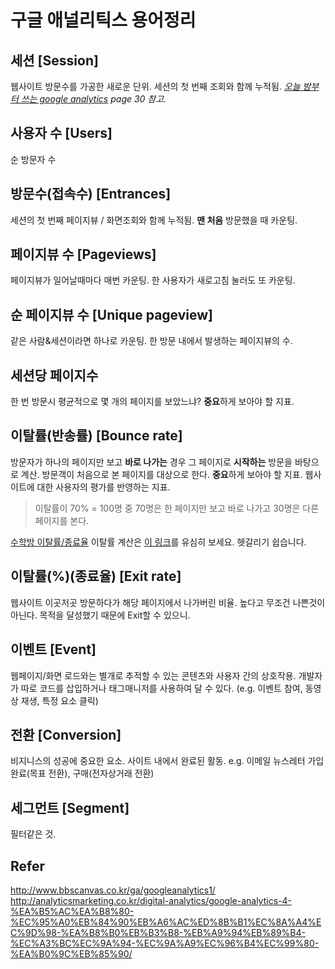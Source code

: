 # 구글 애널리틱스 용어정리

## 세션 [Session]
웹사이트 방문수를 가공한 새로운 단위.
세션의 첫 번째 조회와 함께 누적됨.
*[오늘 밤부터 쓰는 google analytics](http://www.slideshare.net/yongho/ga-47277482) page 30 참고.*

## 사용자 수 [Users]
순 방문자 수

## 방문수(접속수) [Entrances]
세션의 첫 번째 페이지뷰 / 화면조회와 함께 누적됨.
**맨 처음** 방문했을 때 카운팅.

## 페이지뷰 수 [Pageviews]
페이지뷰가 일어날때마다 매번 카운팅.
한 사용자가 새로고침 눌러도 또 카운팅.

## 순 페이지뷰 수 [Unique pageview]
같은 사람&세션이라면 하나로 카운팅.
한 방문 내에서 발생하는 페이지뷰의 수.

## 세션당 페이지수
한 번 방문시 평균적으로 몇 개의 페이지를 보았느냐?
**중요**하게 보아야 할 지표.

## 이탈률(반송률) [Bounce rate]
방문자가 하나의 페이지만 보고 **바로 나가는** 경우 그 페이지로 **시작하는** 방문을 바탕으로 계산.
방문객이 처음으로 본 페이지를 대상으로 한다.
**중요**하게 보아야 할 지표.
웹사이트에 대한 사용자의 평가를 반영하는 지표.

> 이탈률이 70% = 100명 중 70명은  한 페이지만 보고 바로 나가고 30명은 다른 페이지를 본다.

[수학방 이탈률/종료율](http://mathbang.net/283)
이탈률 계산은 [이 링크](http://www.bbscanvas.co.kr/ga/bounce-rate-exit-rate/)를 유심히 보세요. 헷갈리기 쉽습니다.

## 이탈률(%)(종료율) [Exit rate]
웹사이트 이곳저곳 방문하다가 해당 페이지에서 나가버린 비율.
높다고 무조건 나쁜것이 아닌다. 목적을 달성했기 때문에 Exit할 수 있으니.

## 이벤트 [Event]
웹페이지/화면 로드와는 별개로 추적할 수 있는 콘텐츠와 사용자 간의 상호작용.
개발자가 따로 코드를 삽입하거나 태그매니저를 사용하여 달 수 있다.
(e.g. 이벤트 참여, 동영상 재생, 특정 요소 클릭)

## 전환 [Conversion]
비지니스의 성공에 중요한 요소. 사이트 내에서 완료된 활동.
e.g. 이메일 뉴스레터 가입완료(목표 전환), 구매(전자상거래 전환)

## 세그먼트 [Segment]
필터같은 것.

## Refer
http://www.bbscanvas.co.kr/ga/googleanalytics1/
http://analyticsmarketing.co.kr/digital-analytics/google-analytics-4-%EA%B5%AC%EA%B8%80-%EC%95%A0%EB%84%90%EB%A6%AC%ED%8B%B1%EC%8A%A4%EC%9D%98-%EA%B8%B0%EB%B3%B8-%EB%A9%94%EB%89%B4-%EC%A3%BC%EC%9A%94-%EC%9A%A9%EC%96%B4%EC%99%80-%EA%B0%9C%EB%85%90/
